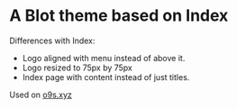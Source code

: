 # A Blot theme based on Index

Differences with Index:
* Logo aligned with menu instead of above it.
* Logo resized to 75px by 75px
* Index page with content instead of just titles.

Used on [o9s.xyz](http://o9s.xyz)
